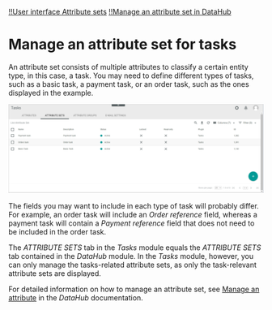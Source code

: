 [!!User interface Attribute sets](../UserInterface/02b_AttributeSets.md)
[!!Manage an attribute set in DataHub](../../DataHub/Integration/02_ManageAttributeSets.md)

# Manage an attribute set for tasks

An attribute set consists of multiple attributes to classify a certain entity type, in this case, a task. You may need to define different types of tasks, such as a basic task, a payment task, or an order task, such as the ones displayed in the example. 

![Tasks attribute sets](../../Assets/Screenshots/Tasks/Settings/AttributeSets/AttributeSetsTasks.png "[Tasks attribute sets]")

The fields you may want to include in each type of task will probably differ. For example, an order task will include an *Order reference* field, whereas a payment task will contain a *Payment reference* field that does not need to be included in the order task. 

The *ATTRIBUTE SETS* tab in the *Tasks* module equals the *ATTRIBUTE SETS* tab contained in the *DataHub* module. In the *Tasks* module, however, you can only manage the tasks-related attribute sets, as only the task-relevant attribute sets are displayed.

For detailed information on how to manage an attribute set, see [Manage an attribute](../../DataHub/Integration/02_ManageAttributeSets.md) in the *DataHub* documentation.

[comment]: <> (Entwicklung: Bitte LOCK-Button aus Editing Toolbar abbauen!)
